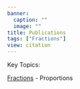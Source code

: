 ```yaml
---
banner:
  caption: ""
  image: ""
title: Publications
tags: ["Fractions"]
view: citation
---
```

Key Topics:

[Fractions](https://rqldeveloping.netlify.app/category/fractions/) - Proportions

<br>